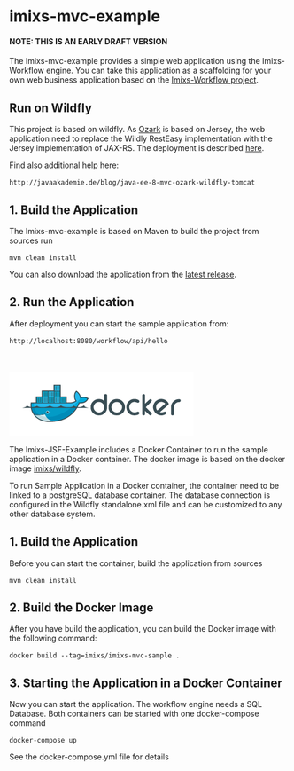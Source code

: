 # imixs-mvc-example

#### NOTE: THIS IS AN EARLY DRAFT VERSION 

The Imixs-mvc-example provides a simple web application using the Imixs-Workflow engine.
You can take this application as a scaffolding for your own web business application based on the [Imixs-Workflow project](http://www.imixs.org).

## Run on Wildfly

This project is based on wildfly. As [Ozark](https://github.com/mvc-spec/ozark) is based on Jersey, the web application need to replace the Wildly RestEasy implementation with the Jersey implementation of JAX-RS. The deployment is described [here](ozark_wildfly.md).

Find also additional help here: 

	http://javaakademie.de/blog/java-ee-8-mvc-ozark-wildfly-tomcat
	
	
## 1. Build the Application

The Imixs-mvc-example  is based on Maven to build the project from sources run

    mvn clean install
    
You can also download the application from the [latest release](https://github.com/imixs/imixs-mvc-example/releases).    


## 2. Run the Application
After deployment you can start the sample application from:

	http://localhost:8080/workflow/api/hello




<br><br><img src="small_h-trans.png">


The Imixs-JSF-Example includes a Docker Container to run the sample application in a Docker container. 
The docker image is based on the docker image [imixs/wildfly](https://hub.docker.com/r/imixs/wildfly/).

To run Sample Application in a Docker container, the container need to be linked to a postgreSQL database container. The database connection is configured in the Wildfly standalone.xml file and can be customized to any other database system. 

## 1. Build the Application
Before you can start the container, build the application from sources


	mvn clean install
	
## 2. Build the Docker Image

After you have build the application, you can build the Docker image with the following command:

	docker build --tag=imixs/imixs-mvc-sample .
 
## 3. Starting the Application in a Docker Container

Now you can start the application. The workflow engine needs a SQL Database. Both containers can be started with one docker-compose command

	docker-compose up

See the docker-compose.yml file for details


